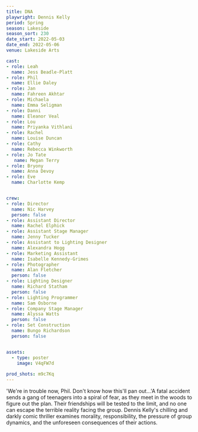 ```yaml
---
title: DNA
playwright: Dennis Kelly
period: Spring
season: Lakeside
season_sort: 230
date_start: 2022-05-03
date_end: 2022-05-06
venue: Lakeside Arts

cast:
- role: Leah
  name: Jess Beadle-Platt
- role: Phil
  name: Ellie Daley
- role: Jan
  name: Fahreen Akhtar
- role: Michaela
  name: Emma Seligman
- role: Danni
  name: Eleanor Veal
- role: Lou
  name: Priyanka Vithlani
- role: Rachel
  name: Louise Duncan
- role: Cathy
  name: Rebecca Winkworth
- role: Jo Tate
   name: Megan Terry
- role: Bryony
  name: Anna Devoy
- role: Eve
  name: Charlotte Kemp


crew:
- role: Director
  name: Nic Harvey
  person: false
- role: Assistant Director
  name: Rachel Elphick
- role: Assistant Stage Manager
  name: Jenny Tucker
- role: Assistant to Lighting Designer
  name: Alexandra Hogg  
- role: Marketing Assistant
  name: Isabelle Kennedy-Grimes  
- role: Photographer
  name: Alan Fletcher
  person: false
- role: Lighting Designer
  name: Richard Statham
  person: false
- role: Lighting Programmer
  name: Sam Osborne
- role: Company Stage Manager 
  name: Alyssa Watts
  person: false
- role: Set Construction
  name: Bungo Richardson
  person: false


assets:
  - type: poster
    image: V4qFW7d
    
prod_shots: m9c7Kq
---
```


'We're in trouble now, Phil. Don't know how this'll pan out...'A fatal accident sends a gang of teenagers into a spiral of fear, as they meet in the woods to figure out the plan. Their friendships will be tested to the limit, and no one can escape the terrible reality facing the group. Dennis Kelly's chilling and darkly comic thriller examines morality, responsibility, the pressure of group dynamics, and the unforeseen consequences of their actions.

